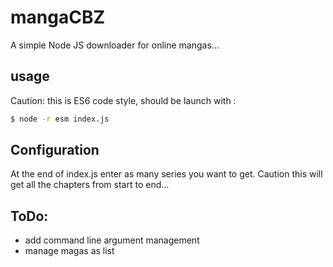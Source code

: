 # mangaCBZ

A simple Node JS downloader for online mangas...

## usage

Caution: this is ES6 code style, should be launch with :
```bash
$ node -r esm index.js
```

## Configuration

At the end of index.js enter as many series you want to get. Caution this will get all the chapters from start to end...

## ToDo:
* add command line argument management
* manage magas as list